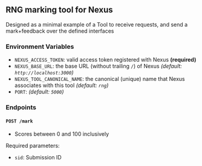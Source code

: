 ## RNG marking tool for Nexus
Designed as a minimal example of a Tool to receive requests, and send a mark+feedback over the defined interfaces

### Environment Variables
- `NEXUS_ACCESS_TOKEN`: valid access token registered with Nexus **(required)**
- `NEXUS_BASE_URL`: the base URL (without trailing `/`) of Nexus  _(default: `http://localhost:3000`)_
- `NEXUS_TOOL_CANONICAL_NAME`: the canonical (unique) name that Nexus associates with this tool _(default: `rng`)_
- `PORT`: _(default: `5000`)_

### Endpoints

#### `POST /mark`
- Scores between 0 and 100 inclusively

Required parameters:
- `sid`: Submission ID
